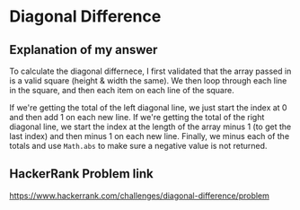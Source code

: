 # Diagonal Difference

## Explanation of my answer

To calculate the diagonal differnece, I first validated that the array passed in is a valid square (height & width the same).
We then loop through each line in the square, and then each item on each line of the square.

If we're getting the total of the left diagonal line, we just start the index at 0 and then add 1 on each new line.
If we're getting the total of the right diagonal line, we start the index at the length of the array minus 1 (to get the last index) and then minus 1 on each new line. Finally, we minus each of the totals and use `Math.abs` to make sure a negative value is not returned.

## HackerRank Problem link

https://www.hackerrank.com/challenges/diagonal-difference/problem
